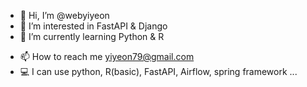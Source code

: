 - 👋 Hi, I’m @webyiyeon
- 👀 I’m interested in FastAPI & Django
- 🎾 I’m currently learning Python & R
<!-- - 💞️ I’m looking to collaborate on ... -->
- 📫 How to reach me yiyeon79@gmail.com
- 💻 I can use python, R(basic), FastAPI, Airflow, spring framework ...

<!---
webyiyeon/webyiyeon is a ✨ special ✨ repository because its `README.md` (this file) appears on your GitHub profile.
You can click the Preview link to take a look at your changes.
--->

